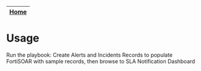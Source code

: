 | [Home](../README.md) |
|--------------------------------------------|

# Usage

Run the playbook: Create Alerts and Incidents Records to populate FortiSOAR with sample records, then browse to SLA Notification Dashboard
